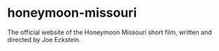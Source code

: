 # honeymoon-missouri
The official website of the Honeymoon Missouri short film, written and directed by Joe Eckstein.

